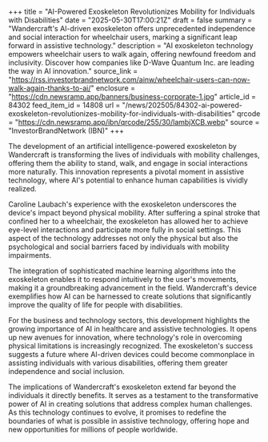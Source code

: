 +++
title = "AI-Powered Exoskeleton Revolutionizes Mobility for Individuals with Disabilities"
date = "2025-05-30T17:00:21Z"
draft = false
summary = "Wandercraft's AI-driven exoskeleton offers unprecedented independence and social interaction for wheelchair users, marking a significant leap forward in assistive technology."
description = "AI exoskeleton technology empowers wheelchair users to walk again, offering newfound freedom and inclusivity. Discover how companies like D-Wave Quantum Inc. are leading the way in AI innovation."
source_link = "https://rss.investorbrandnetwork.com/ainw/wheelchair-users-can-now-walk-again-thanks-to-ai/"
enclosure = "https://cdn.newsramp.app/banners/business-corporate-1.jpg"
article_id = 84302
feed_item_id = 14808
url = "/news/202505/84302-ai-powered-exoskeleton-revolutionizes-mobility-for-individuals-with-disabilities"
qrcode = "https://cdn.newsramp.app/ibn/qrcode/255/30/lambjXCB.webp"
source = "InvestorBrandNetwork (IBN)"
+++

<p>The development of an artificial intelligence-powered exoskeleton by Wandercraft is transforming the lives of individuals with mobility challenges, offering them the ability to stand, walk, and engage in social interactions more naturally. This innovation represents a pivotal moment in assistive technology, where AI's potential to enhance human capabilities is vividly realized.</p><p>Caroline Laubach's experience with the exoskeleton underscores the device's impact beyond physical mobility. After suffering a spinal stroke that confined her to a wheelchair, the exoskeleton has allowed her to achieve eye-level interactions and participate more fully in social settings. This aspect of the technology addresses not only the physical but also the psychological and social barriers faced by individuals with mobility impairments.</p><p>The integration of sophisticated machine learning algorithms into the exoskeleton enables it to respond intuitively to the user's movements, making it a groundbreaking advancement in the field. Wandercraft's device exemplifies how AI can be harnessed to create solutions that significantly improve the quality of life for people with disabilities.</p><p>For the business and technology sectors, this development highlights the growing importance of AI in healthcare and assistive technologies. It opens up new avenues for innovation, where technology's role in overcoming physical limitations is increasingly recognized. The exoskeleton's success suggests a future where AI-driven devices could become commonplace in assisting individuals with various disabilities, offering them greater independence and social inclusion.</p><p>The implications of Wandercraft's exoskeleton extend far beyond the individuals it directly benefits. It serves as a testament to the transformative power of AI in creating solutions that address complex human challenges. As this technology continues to evolve, it promises to redefine the boundaries of what is possible in assistive technology, offering hope and new opportunities for millions of people worldwide.</p>